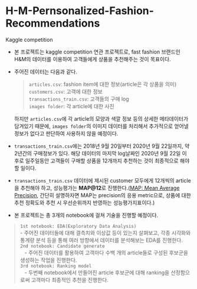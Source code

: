 # H-M-Pernsonalized-Fashion-Recommendations
Kaggle competition

- 본 프로젝트는 kaggle competition 연관 프로젝트로, fast fashion 브랜드인 H&M의 데이터를 이용하여 고객들에게 상품을 추천해주는 것이 목표이다.
- 주어진 데이터는 다음과 같다. 
    > ```articles.csv```: fashion item에 대한 정보(article은 각 상품을 의미)  
    ```customers.csv```: 고객에 대한 정보  
    ```transactions_train.csv```: 고객들의 구매 log  
    ```images folder```: 각 article에 대한 사진  
    
    하지만 ```articles.csv```에 각 article의 모양과 색깔 정보 등의 상세한 메타데이터가 담겨있기 때문에, ```images folder```의 이미지 데이터를 처리해서 추가적으로 얻어낼 정보가 없다고 판단하여 사용하지 않을 예정이다.
- ```transactions_train.csv```에는 2018년 9월 20일부터 2020년 9월 22일까지, 약 2년간의 구매정보가 있다. 해당 데이터의 마지막 log날짜인 2020년 9월 22일 이후로 일주일동안 고객들이 구매할 상품을 12개까지 추천하는 것이 최종적으로 해야 할 일이다.
- ```transactions_train.csv``` 데이터에 제시된 customer 모두에게 12개씩의 article을 추천해야 하고, 성능평가는 **MAP@12**로 진행한다.([MAP: Mean Average Precision](https://danthetech.netlify.app/DataScience/evaluation-metrics-for-recommendation-system), 간단히 설명하자면 MAP는 precision의 응용 metric으로, 상품에 대한 추천 정확도와 추천 시 우선순위까지 반영하는 성능평가지표이다.)

- 본 프로젝트는 총 3개의 notebook에 걸쳐 기술을 진행할 예정이다.  
> ```1st notebook: EDA(Exploratory Data Analysis)```  
    - 주어진 데이터들에 대해 결측치와 이상값 등이 있는지 살펴보고, 각종 시각화와 통계량 분석 등을 통해 여러 방향에서 데이터를 분석해보는 EDA를 진행한다.  
```2nd notebook: Candidate generate```  
&nbsp;&nbsp;&nbsp;- 주어진 데이터를 활용하여 고객마다 수백 개의 article들로 구성된 후보군을 생성하는 작업을 진행한다.  
```3rd notebook: Ranking model```  
&nbsp;&nbsp;&nbsp;- 두번째 notebook에서 만들어진 article 후보군에 대해 ranking을 산정함으로써 고객마다 최종적인 추천을 진행한다.
